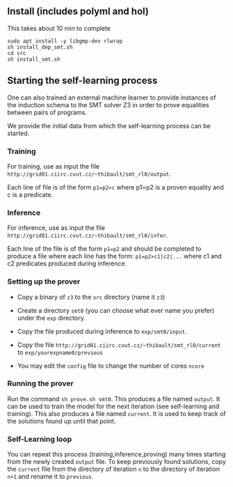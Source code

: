 ## Install (includes polyml and hol)
This takes about 10 min to complete

``` 
sudo apt install -y libgmp-dev rlwrap
sh install_dep_smt.sh
cd src
sh install_smt.sh
```

## Starting the self-learning process
One can also trained an external machine learner to provide
instances of the induction schema to the SMT solver Z3 in order
to prove equalities between pairs of programs.

We provide the initial data from which the self-learning process 
can be started.

### Training 
For training, use as input the file 
`http://grid01.ciirc.cvut.cz/~thibault/smt_rl0/output`.

Each line of file is of the form `p1=p2>c`
where p1=p2 is a proven equality and c is a predicate.

### Inference
For inference, use as input the file 
`http://grid01.ciirc.cvut.cz/~thibault/smt_rl0/infer`.

Each line of the file is of the form `p1=p2` and 
should be completed to produce a file where each line has the form:
`p1=p2>c1|c2|...`
where c1 and c2 predicates produced during inference.

### Setting up the prover
- Copy a binary of `z3` to the `src` directory (name it `z3`)

- Create a directory `smt0` (you can choose what ever name you prefer) under the `exp` directory.

- Copy the file produced during inference to `exp/smt0/input`.

- Copy the file `http://grid01.ciirc.cvut.cz/~thibault/smt_rl0/current` to 
`exp/yourexpname0/previous`

- You may edit the `config` file to change the number of cores `ncore` 

### Running the prover
Run the command `sh prove.sh smt0`.
This produces a file named `output`. 
It can be used to train the model for the next iteration (see self-learning and training).
This also produces a file named `current`. 
It is used to keep track of the solutions found up until that point.

### Self-Learning loop
You can repeat this process (training,inference,proving) 
many times starting from the newly created `output` file.
To keep previously found solutions, copy the `current` file from the 
directory of iteration `n` to the directory of iteration `n+1` and 
rename it to `previous`.
